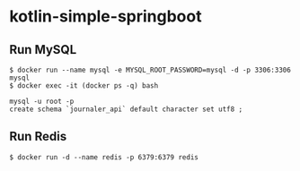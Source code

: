 # kotlin-simple-springboot

## Run MySQL
```
$ docker run --name mysql -e MYSQL_ROOT_PASSWORD=mysql -d -p 3306:3306 mysql
$ docker exec -it (docker ps -q) bash
```

```
mysql -u root -p
create schema `journaler_api` default character set utf8 ;
```

## Run Redis
```
$ docker run -d --name redis -p 6379:6379 redis
```
